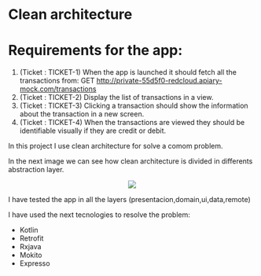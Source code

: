 # Clean architecture

   # Requirements for the app:
1) (Ticket : TICKET-1) When the app is launched it should fetch all the transactions from:
GET http://private-55d5f0-redcloud.apiary-mock.com/transactions
2) (Ticket : TICKET-2) Display the list of transactions in a view.
3) (Ticket : TICKET-3) Clicking a transaction should show the information about the transaction
in a new screen.
4) (Ticket : TICKET-4) When the transactions are viewed they should be identifiable visually if
they are credit or debit.


In this project I use clean architecture for solve a comom problem.

In the next image we can see how clean architecture is divided in differents abstraction layer.


<p align="center">
  <img  src="https://raw.githubusercontent.com/ImangazalievM/CleanArchitectureManifest/master/images/CleanArchitectureManifest.png">
</p>


I have tested the app in all the layers (presentacion,domain,ui,data,remote)

I have used the next tecnologies to resolve the problem:

 + Kotlin
 + Retrofit
 + Rxjava
 + Mokito
 + Expresso
